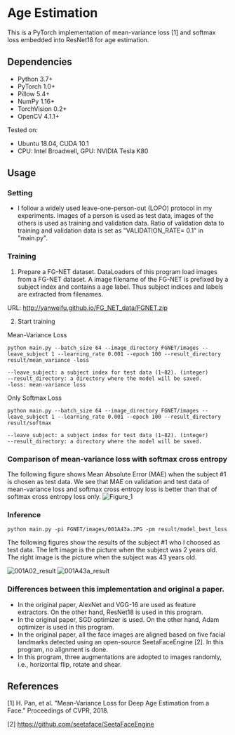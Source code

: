 # Age Estimation
This is a PyTorch implementation of mean-variance loss [1] and softmax loss embedded into ResNet18 for age estimation.

## Dependencies
- Python 3.7+
- PyTorch 1.0+
- Pillow 5.4+
- NumPy 1.16+
- TorchVision 0.2+
- OpenCV 4.1.1+

Tested on:
- Ubuntu 18.04, CUDA 10.1
- CPU: Intel Broadwell, GPU: NVIDIA Tesla K80

## Usage
### Setting
- I follow a widely used leave-one-person-out (LOPO) protocol in my experiments. Images of a person is used as test data, images of the others is used as training and validation data. Ratio of validation data to training and validation data is set as "VALIDATION_RATE= 0.1" in "main.py".

### Training
1. Prepare a FG-NET dataset.
DataLoaders of this program load images from a FG-NET dataset. A image filename of the FG-NET is prefixed by a subject index and contains a age label. Thus subject indices and labels are extracted from filenames.

URL: http://yanweifu.github.io/FG_NET_data/FGNET.zip

2. Start training

Mean-Variance Loss
```
python main.py --batch_size 64 --image_directory FGNET/images --leave_subject 1 --learning_rate 0.001 --epoch 100 --result_directory result/mean_variance -loss

--leave_subject: a subject index for test data (1~82). (integer)
--result_directory: a directory where the model will be saved.
-loss: mean-variance loss
```

Only Softmax Loss
```
python main.py --batch_size 64 --image_directory FGNET/images --leave_subject 1 --learning_rate 0.001 --epoch 100 --result_directory result/softmax

--leave_subject: a subject index for test data (1~82). (integer)
--result_directory: a directory where the model will be saved.
```

### Comparison of mean-variance loss with softmax cross entropy
The following figure shows Mean Absolute Error (MAE) when the subject #1 is chosen as test data. We see that MAE on validation and test data of mean-variance loss and softmax cross entropy loss is better than that of softmax cross entropy loss only.
![Figure_1](https://github.com/Herosan163/AgeEstimation/blob/images/mae.png)

### Inference
```
python main.py -pi FGNET/images/001A43a.JPG -pm result/model_best_loss
```
The following figures show the results of the subject #1 who I choosed as test data.
The left image is the picture when the subject was 2 years old.
The right image is the picture when the subject was 43 years old.

![001A02_result](https://github.com/Herosan163/AgeEstimation/blob/images/1.png)
![001A43a_result](https://github.com/Herosan163/AgeEstimation/blob/images/2.png)

### Differences between this implementation and original a paper.
- In the original paper, AlexNet and VGG-16 are used as feature extractors. On the other hand, ResNet18 is used in this program.
- In the original paper, SGD optimizer is used. On the other hand, Adam optimizer is used in this program.
- In the original paper, all the face images are aligned based on five facial landmarks detected using an open-source SeetaFaceEngine [2]. In this program, no alignment is done.
- In this program, three augmentations are adopted to images randomly, i.e., horizontal flip, rotate and shear.

## References
[1] H. Pan, et al. "Mean-Variance Loss for Deep Age Estimation from a Face." Proceedings of CVPR, 2018.

[2] https://github.com/seetaface/SeetaFaceEngine
